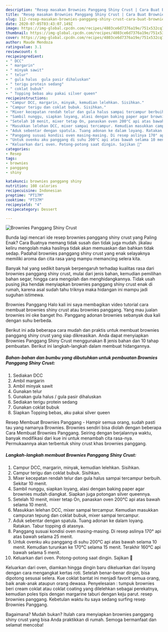 ```yaml
---
description: "Resep masakan Brownies Panggang Shiny Crust | Cara Buat Brownies Panggang Shiny Crust Yang Lezat"
title: "Resep masakan Brownies Panggang Shiny Crust | Cara Buat Brownies Panggang Shiny Crust Yang Lezat"
slug: 112-resep-masakan-brownies-panggang-shiny-crust-cara-buat-brownies-panggang-shiny-crust-yang-lezat
date: 2020-07-05T03:43:07.149Z
image: https://img-global.cpcdn.com/recipes/4803ce6d7376a19e/751x532cq70/brownies-panggang-shiny-crust-foto-resep-utama.jpg
thumbnail: https://img-global.cpcdn.com/recipes/4803ce6d7376a19e/751x532cq70/brownies-panggang-shiny-crust-foto-resep-utama.jpg
cover: https://img-global.cpcdn.com/recipes/4803ce6d7376a19e/751x532cq70/brownies-panggang-shiny-crust-foto-resep-utama.jpg
author: Maude Mendoza
ratingvalue: 3.1
reviewcount: 6
recipeingredient:
- " DCC"
- " margarin"
- " minyak sawit"
- " telur"
- " gula halus  gula pasir dihaluskan"
- " terigu protein sedang"
- " coklat bubuk"
- " Topping bebas aku pakai silver queen"
recipeinstructions:
- "Campur DCC, margarin, minyak, kemudian lelehkan. Sisihkan."
- "Campur terigu dan coklat bubuk. Sisihkan."
- "Mixer kecepatan rendah telur dan gula halus sampai tercampur berbuih. Sekitar 10 menit."
- "Sambil nunggu, siapkan loyang, alasi dengan baking paper agar brownies mudah diangkat. Siapkan juga potongan silver queennya."
- "Setelah 10 menit, mixer tetap On, panaskan oven 200°C api atas bawah selama 10 menit."
- "Masukkan lelehan DCC, mixer sampai tercampur. Kemudian masukkan campuran tepung dan coklat bubuk, mixer sampai tercampur."
- "Aduk sebentar dengan spatula. Tuang adonan ke dalam loyang. Ratakan. Tabur topping di atasnya."
- "Panggang susuai kondisi oven masing-masing. Di resep aslinya 170° api atas bawah selama 25 menit."
- "Untuk ovenku aku panggang di suhu 200°C api atas bawah selama 10 menit. Kemudian turunkan ke 170°C selama 15 menit. Terakhir 160°C api bawah selama 5 menit."
- "Keluarkan dari oven. Potong-potong saat dingin. Sajikan 🤗"
categories:
- Resep
tags:
- brownies
- panggang
- shiny

katakunci: brownies panggang shiny 
nutrition: 108 calories
recipecuisine: Indonesian
preptime: "PT17M"
cooktime: "PT37M"
recipeyield: "4"
recipecategory: Dessert

---
```



![Brownies Panggang Shiny Crust](https://img-global.cpcdn.com/recipes/4803ce6d7376a19e/751x532cq70/brownies-panggang-shiny-crust-foto-resep-utama.jpg)

Bunda lagi mencari ide resep brownies panggang shiny crust yang Paling Enak? Cara Buatnya memang tidak susah dan tidak juga mudah. jikalau keliru mengolah maka hasilnya tidak akan memuaskan dan bahkan tidak sedap. Padahal brownies panggang shiny crust yang enak selayaknya memiliki aroma dan cita rasa yang mampu memancing selera kita.

Banyak hal yang sedikit banyak berpengaruh terhadap kualitas rasa dari brownies panggang shiny crust, mulai dari jenis bahan, kemudian pemilihan bahan segar, hingga cara mengolah dan menghidangkannya. Tidak usah pusing jika hendak menyiapkan brownies panggang shiny crust enak di rumah, karena asal sudah tahu triknya maka hidangan ini mampu jadi suguhan istimewa.

Brownies Panggang Halo kali ini saya membagikan video tutorial cara membuat brownies shiny crust atau brownies panggang. Yang mau jualan brownies ini oke banget lho. Panggang adonan brownies sebanyak dua kali dengan suhu berbeda.


Berikut ini ada beberapa cara mudah dan praktis untuk membuat brownies panggang shiny crust yang siap dikreasikan. Anda dapat menyiapkan Brownies Panggang Shiny Crust menggunakan 8 jenis bahan dan 10 tahap pembuatan. Berikut ini langkah-langkah dalam membuat hidangannya.

<!--inarticleads1-->

##### Bahan-bahan dan bumbu yang dibutuhkan untuk pembuatan Brownies Panggang Shiny Crust:

1. Sediakan  DCC
1. Ambil  margarin
1. Ambil  minyak sawit
1. Gunakan  telur
1. Gunakan  gula halus / gula pasir dihaluskan
1. Sediakan  terigu protein sedang
1. Gunakan  coklat bubuk
1. Siapkan  Topping bebas, aku pakai silver queen


Resep Membuat Brownies Panggang - Hampir semua orang, sudah pasti tau yang namanya Brownies. Brownies sendiri bisa diolah dengan beberapa Cara Membuat Brownies Panggang. Seiring dengan berjalannya waktu, banyak modifikasi dari kue ini untuk menambah cita rasa-nya. Permukaannya akan terbentuk shiny crust khas brownies panggang. 

<!--inarticleads2-->

##### Langkah-langkah membuat Brownies Panggang Shiny Crust:

1. Campur DCC, margarin, minyak, kemudian lelehkan. Sisihkan.
1. Campur terigu dan coklat bubuk. Sisihkan.
1. Mixer kecepatan rendah telur dan gula halus sampai tercampur berbuih. Sekitar 10 menit.
1. Sambil nunggu, siapkan loyang, alasi dengan baking paper agar brownies mudah diangkat. Siapkan juga potongan silver queennya.
1. Setelah 10 menit, mixer tetap On, panaskan oven 200°C api atas bawah selama 10 menit.
1. Masukkan lelehan DCC, mixer sampai tercampur. Kemudian masukkan campuran tepung dan coklat bubuk, mixer sampai tercampur.
1. Aduk sebentar dengan spatula. Tuang adonan ke dalam loyang. Ratakan. Tabur topping di atasnya.
1. Panggang susuai kondisi oven masing-masing. Di resep aslinya 170° api atas bawah selama 25 menit.
1. Untuk ovenku aku panggang di suhu 200°C api atas bawah selama 10 menit. Kemudian turunkan ke 170°C selama 15 menit. Terakhir 160°C api bawah selama 5 menit.
1. Keluarkan dari oven. Potong-potong saat dingin. Sajikan 🤗


Keluarkan dari oven, diamkan hingga dingin baru dikeluarkan dari loyang dengan cara mengangkat kertas roti. Setelah benar-benar dingin, bisa dipotong sesusai selera. Kue coklat bantat ini menjadi favorit semua orang, baik anak-anak ataupun orang dewasa. Penyelesaian : tumpuk brownies beri cream coklat atau coklat coating yang dilelehkan sebagai perekatnya, kemudian poles tipis dengan margarine taburi dengan keju parut. resep brownies panggang. Kebetulan waktu itu saya sedang surfing resep Brownies Panggang. 

Bagaimana? Mudah bukan? Itulah cara menyiapkan brownies panggang shiny crust yang bisa Anda praktikkan di rumah. Semoga bermanfaat dan selamat mencoba!
